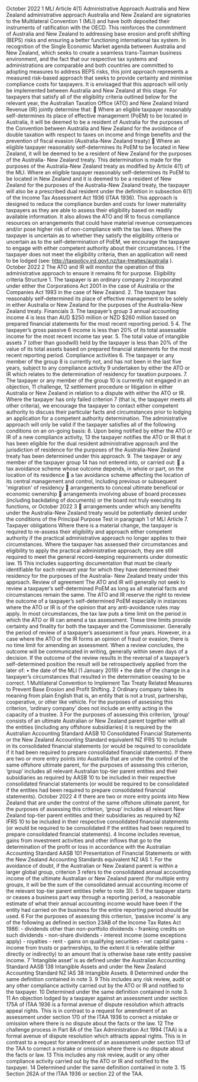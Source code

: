 October 2022 1 MLI Article 4(1) Administrative Approach Australia and New Zealand administrative approach Australia and New Zealand are signatories to the Multilateral Convention 1 (MLI) and have both deposited their instruments of ratification with the OECD. This reinforces the commitment of Australia and New Zealand to addressing base erosion and profit shifting (BEPS) risks and ensuring a better functioning international tax system. In recognition of the Single Economic Market agenda between Australia and New Zealand, which seeks to create a seamless trans-Tasman business environment, and the fact that our respective tax systems and administrations are comparable and both countries are committed to adopting measures to address BEPS risks, this joint approach represents a measured risk-based approach that seeks to provide certainty and minimise compliance costs for taxpayers. It is envisaged that this approach will only be implemented between Australia and New Zealand at this stage. For taxpayers that satisfy all of the eligibility criteria outlined below for the relevant year, the Australian Taxation Office (ATO) and New Zealand Inland Revenue (IR) jointly determine that:  Where an eligible taxpayer reasonably self-determines its place of effective management (PoEM) to be located in Australia, it will be deemed to be a resident of Australia for the purposes of the Convention between Australia and New Zealand for the avoidance of double taxation with respect to taxes on income and fringe benefits and the prevention of fiscal evasion (Australia-New Zealand treaty)  Where an eligible taxpayer reasonably self-determines its PoEM to be located in New Zealand, it will be deemed to be a resident of New Zealand for the purposes of the Australia- New Zealand treaty. This determination is made for the purposes of the Australia-New Zealand treaty as modified by Article 4(1) of the MLI. Where an eligible taxpayer reasonably self-determines its PoEM to be located in New Zealand and it is deemed to be a resident of New Zealand for the purposes of the Australia-New Zealand treaty, the taxpayer will also be a prescribed dual resident under the definition in subsection 6(1) of the Income Tax Assessment Act 1936 (ITAA 1936). This approach is designed to reduce the compliance burden and costs for lower materiality taxpayers as they are able to assess their eligibility based on readily available information. It also allows the ATO and IR to focus compliance resources on arrangements that could have material revenue consequences and/or pose higher risk of non-compliance with the tax laws. Where the taxpayer is uncertain as to whether they satisfy the eligibility criteria or uncertain as to the self-determination of PoEM, we encourage the taxpayer to engage with either competent authority about their circumstances. I f the taxpayer does not meet the eligibility criteria, then an application will need to be lodged (see: http://taxpolicy.ird.govt.nz/tax-treaties/australia ). October 2022 2 The ATO and IR will monitor the operation of this administrative approach to ensure it remains fit for purpose. Eligibility criteria Structure 1. The taxpayer is an ordinary company 2 incorporated under either the Corporations Act 2001 in the case of Australia or the Companies Act 1993 in the case of New Zealand. 2. The taxpayer has reasonably self-determined its place of effective management to be solely in either Australia or New Zealand for the purposes of the Australia-New Zealand treaty. Financials 3. The taxpayer’s group 3 annual accounting income 4 is less than AUD $250 million or NZD $260 million based on prepared financial statements for the most recent reporting period. 5 4. The taxpayer’s gross passive 6 income is less than 20% of its total assessable income for the most recent income tax year. 5. The total value of intangible assets 7 (other than goodwill) held by the taxpayer is less than 20% of the value of its total assets based on prepared financial statements for the most recent reporting period. Compliance activities 6. The taxpayer or any member of the group 8 is currently not, and has not been in the last five years, subject to any compliance activity 9 undertaken by either the ATO or IR which relates to the determination of residency for taxation purposes. 7. The taxpayer or any member of the group 10 is currently not engaged in an objection, 11 challenge, 12 settlement procedure or litigation in either Australia or New Zealand in relation to a dispute with either the ATO or IR. Where the taxpayer has only failed criterion 7 (that is, the taxpayer meets all other criteria), we encourage the taxpayer to contact either competent authority to discuss their particular facts and circumstances prior to lodging an application for a competent authority determination. The administrative approach will only be valid if the taxpayer satisfies all of the following conditions on an on-going basis: 8. Upon being notified by either the ATO or IR of a new compliance activity, 13 the taxpayer notifies the ATO or IR that it has been eligible for the dual resident administrative approach and the jurisdiction of residence for the purposes of the Australia-New Zealand treaty has been determined under this approach. 9. The taxpayer or any member of the taxpayer group 14 has not entered into, or carried out:  a tax avoidance scheme whose outcome depends, in whole or part, on the location of its residence  a tax avoidance scheme affecting the location of its central management and control, including previous or subsequent 'migration' of residency  arrangements to conceal ultimate beneficial or economic ownership  arrangements involving abuse of board processes (including backdating of documents) or the board not truly executing its functions, or October 2022 3  arrangements under which any benefits under the Australia-New Zealand treaty would be potentially denied under the conditions of the Principal Purpose Test in paragraph 1 of MLI Article 7. Taxpayer obligations Where there is a material change, the taxpayer is required to re-assess their eligibility and approach either competent authority if the practical administrative approach no longer applies to their circumstances. Where the taxpayer has assessed their circumstances and eligibility to apply the practical administrative approach, they are still required to meet the general record-keeping requirements under domestic law. 15 This includes supporting documentation that must be clearly identifiable for each relevant year for which they have determined their residency for the purposes of the Australia- New Zealand treaty under this approach. Review of agreement The ATO and IR will generally not seek to review a taxpayer’s self-determined PoEM as long as all material facts and circumstances remain the same. The ATO and IR reserve the right to review the outcome of a taxpayer’s self-determined PoEM especially in instances where the ATO or IR is of the opinion that any anti-avoidance rules may apply. In most circumstances, the tax law puts a time limit on the period in which the ATO or IR can amend a tax assessment. These time limits provide certainty and finality for both the taxpayer and the Commissioner. Generally the period of review of a taxpayer’s assessment is four years. However, in a case where the ATO or the IR forms an opinion of fraud or evasion, there is no time limit for amending an assessment. When a review concludes, the outcome will be communicated in writing, generally within seven days of a decision. If the outcome of the review results in the reversal of a taxpayer’s self-determined position the result will be retrospectively applied from the later of: • the date of the MLI (1 January 2019) • the date of the change in a taxpayer’s circumstances that resulted in the determination ceasing to be correct. 1 Multilateral Convention to Implement Tax Treaty Related Measures to Prevent Base Erosion and Profit Shifting. 2 Ordinary company takes its meaning from plain English that is, an entity that is not a trust, partnership, cooperative, or other like vehicle. For the purposes of assessing this criterion, ‘ordinary company’ does not include an entity acting in the capacity of a trustee. 3 For the purposes of assessing this criterion, ‘group‘ consists of an ultimate Australian or New Zealand parent together with all the entities (including any offshore subsidiaries) it is required by the Australian Accounting Standard AASB 10 Consolidated Financial Statements or the New Zealand Accounting Standard equivalent NZ IFRS 10 to include in its consolidated financial statements (or would be required to consolidate if it had been required to prepare consolidated financial statements). If there are two or more entry points into Australia that are under the control of the same offshore ultimate parent, for the purposes of assessing this criterion, ‘group’ includes all relevant Australian top-tier parent entities and their subsidiaries as required by AASB 10 to be included in their respective consolidated financial statements (or would be required to be consolidated if the entities had been required to prepare consolidated financial statements). October 2022 4 If there are two or more entry points into New Zealand that are under the control of the same offshore ultimate parent, for the purposes of assessing this criterion, ‘group’ includes all relevant New Zealand top-tier parent entities and their subsidiaries as required by NZ IFRS 10 to be included in their respective consolidated financial statements (or would be required to be consolidated if the entities had been required to prepare consolidated financial statements). 4 Income includes revenue, gains from investment activities and other inflows that go to the determination of the profit or loss in accordance with the Australian Accounting Standard AASB 101 Presentation of Financial Statements or with the New Zealand Accounting Standards equivalent NZ IAS 1. For the avoidance of doubt, if the Australian or New Zealand parent is within a larger global group, criterion 3 refers to the consolidated annual accounting income of the ultimate Australian or New Zealand parent (for multiple entry groups, it will be the sum of the consolidated annual accounting income of the relevant top-tier parent entities (refer to note 3)). 5 If the taxpayer starts or ceases a business part way through a reporting period, a reasonable estimate of what their annual accounting income would have been if the entity had carried on the business for the entire reporting period should be used. 6 For the purposes of assessing this criterion, ‘passive income’ is any of the following as defined in section 23AB of the Income Tax Rates Act 1986: - dividends other than non-portfolio dividends - franking credits on such dividends - non-share dividends - interest income (some exceptions apply) - royalties - rent - gains on qualifying securities - net capital gains - income from trusts or partnerships, to the extent it is referable (either directly or indirectly) to an amount that is otherwise base rate entity passive income. 7 ’Intangible asset’ is as defined under the Australian Accounting Standard AASB 138 Intangible Assets and under the New Zealand Accounting Standard NZ IAS 38 Intangible Assets. 8 Determined under the same definition contained in note 3. 9 This includes any risk review, audit or any other compliance activity carried out by the ATO or IR and notified to the taxpayer. 10 Determined under the same definition contained in note 3. 11 An objection lodged by a taxpayer against an assessment under section 175A of ITAA 1936 is a formal avenue of dispute resolution which attracts appeal rights. This is in contrast to a request for amendment of an assessment under section 170 of the ITAA 1936 to correct a mistake or omission where there is no dispute about the facts or the law. 12 The challenge process in Part 8A of the Tax Administration Act 1994 (TAA) is a formal avenue of dispute resolution which attracts appeal rights. This is in contrast to a request for amendment of an assessment under section 113 of the TAA to correct a mistake or omission where there is no dispute about the facts or law. 13 This includes any risk review, audit or any other compliance activity carried out by the ATO or IR and notified to the taxpayer. 14 Determined under the same definition contained in note 3. 15 Section 262A of the ITAA 1936 or section 22 of the TAA.